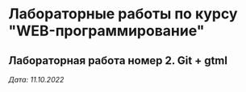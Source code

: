 # Лабораторные работы по курсу "WEB-программирование"

## Лабораторная работа номер 2. Git + gtml

*Дата: 11.10.2022*

